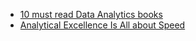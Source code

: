 - [10 must read Data Analytics books](https://www.ironhack.com/us/en/blog/10-must-read-data-analytics-books)
- [Analytical Excellence Is All about Speed](https://towardsdatascience.com/analytical-excellence-is-all-about-speed-6881c848c09c)
